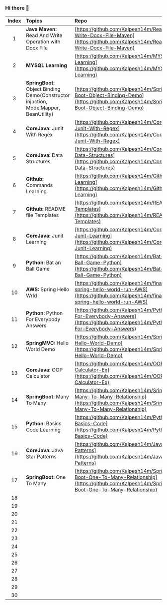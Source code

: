 ### Hi there 👋

<!--
**Kalpesh14m/Kalpesh14m** is a ✨ _special_ ✨ repository because its `README.md` (this file) appears on your GitHub profile.

Here are some ideas to get you started:

- 🔭 I’m currently working on ...
- 🌱 I’m currently learning ...
- 👯 I’m looking to collaborate on ...
- 🤔 I’m looking for help with ...
- 💬 Ask me about ...
- 📫 How to reach me: ...
- 😄 Pronouns: ...
- ⚡ Fun fact: ...
-->

| Index | Topics | Repo |
| :-------------: | :------------- |:-------------| 
| 1 | **Java Maven:** Read And Write Operation with Docx File | [https://github.com/Kalpesh14m/Read-Write-Docx-File-Maven](https://github.com/Kalpesh14m/Read-Write-Docx-File-Maven) |
| 2 | **MYSQL Learning** | [https://github.com/Kalpesh14m/MYSQL-Learning](https://github.com/Kalpesh14m/MYSQL-Learning) |
| 3 | **SpringBoot:** Object Binding Demo(Constructor injuction, ModelMapper, BeanUtility) | [https://github.com/Kalpesh14m/Spring-Boot-Object-Binding-Demo](https://github.com/Kalpesh14m/Spring-Boot-Object-Binding-Demo) |
| 4 | **CoreJava:** Junit With Regex  | [https://github.com/Kalpesh14m/Core-Java-Junit-With-Regex](https://github.com/Kalpesh14m/Core-Java-Junit-With-Regex) |
| 5 | **CoreJava:** Data Structures | [https://github.com/Kalpesh14m/Core-Java-Data-Structures](https://github.com/Kalpesh14m/Core-Java-Data-Structures) |
| 6 | **Github:** Commands Learning | [https://github.com/Kalpesh14m/Github-Learning](https://github.com/Kalpesh14m/Github-Learning) |
| 7 | **Github:** README file Templates | [https://github.com/Kalpesh14m/README-Templates](https://github.com/Kalpesh14m/README-Templates) |
| 8 | **CoreJava:** Junit Learning | [https://github.com/Kalpesh14m/Core-Java-Junit-Learning](https://github.com/Kalpesh14m/Core-Java-Junit-Learning) |
| 9 | **Python:** Bat an Ball Game | [https://github.com/Kalpesh14m/Bat-an-Ball-Game-Python](https://github.com/Kalpesh14m/Bat-an-Ball-Game-Python) |
| 10 | **AWS:** Spring Hello Wrld | [https://github.com/Kalpesh14m/finally-spring-hello-world-run-AWS](https://github.com/Kalpesh14m/finally-spring-hello-world-run-AWS) |
| 11 | **Python:** Python For Everybody Answers | [https://github.com/Kalpesh14m/Python-For-Everybody-Answers](https://github.com/Kalpesh14m/Python-For-Everybody-Answers) |
| 12 | **SpringMVC:** Hello World Demo | [https://github.com/Kalpesh14m/SpringMVC-Hello-World-Demo](https://github.com/Kalpesh14m/SpringMVC-Hello-World-Demo) |
| 13 | **CoreJava:** OOP Calculator | [https://github.com/Kalpesh14m/OOP-Calculator-Ex](https://github.com/Kalpesh14m/OOP-Calculator-Ex) |
| 14 | **SpringBoot:** Many To Many | [https://github.com/Kalpesh14m/SringBoot-Many-To-Many-Relationship](https://github.com/Kalpesh14m/SringBoot-Many-To-Many-Relationship) |
| 15 | **Python:** Basics Code Learning | [https://github.com/Kalpesh14m/Python-Basics-Code](https://github.com/Kalpesh14m/Python-Basics-Code) |
| 16 | **CoreJava:** Java Star Patterns | [https://github.com/Kalpesh14m/Java-Star-Patterns](https://github.com/Kalpesh14m/Java-Star-Patterns) |
| 17 | **SpringBoot:** One To Many | [https://github.com/Kalpesh14m/Spring-Boot-One-To-Many-Relationship](https://github.com/Kalpesh14m/Spring-Boot-One-To-Many-Relationship) |
| 18 |  | []() |
| 19 |  | []() |
| 20 |  | []() |
| 21 |  | []() |
| 22 |  | []() |
| 23 |  | []() |
| 24 |  | []() |
| 25 |  | []() |
| 26 |  | []() |
| 27 |  | []() |
| 28 |  | []() |
| 29 |  | []() |
| 30 |  | []() |


